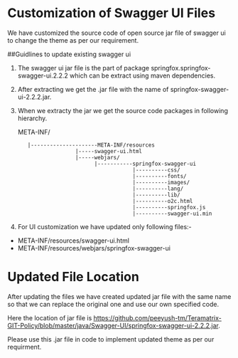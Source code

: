 # Customization of Swagger UI Files

We have customized the source code of open source jar file of swagger ui to change the theme as per our requirement.  

##Guidlines to update existing swagger ui

1. The swagger ui jar file is the part of package springfox.springfox-swagger-ui.2.2.2 which can be extract using maven dependencies.
2. After extracting we get the .jar file with the name of springfox-swagger-ui-2.2.2.jar.
3. When we extracty the jar we get the source code packages in following hierarchy.
 
   META-INF/
  
          |---------------------META-INF/resources
                         |-----swagger-ui.html
                         |-----webjars/
                               |-----------springfox-swagger-ui
                                           |----------css/
                                           |----------fonts/
                                           |----------images/
                                           |----------lang/
                                           |----------lib/
                                           |----------o2c.html
                                           |----------springfox.js
                                           |----------swagger-ui.min

4. For UI customization we have updated only following files:-

  * META-INF/resources/swagger-ui.html
  * META-INF/resources/webjars/springfox-swagger-ui

# Updated File Location

After updating the files we have created updated jar file with the same name so that we can replace the original one and use our own specified code.

Here the location of jar file is https://github.com/peeyush-tm/Teramatrix-GIT-Policy/blob/master/java/Swagger-UI/springfox-swagger-ui-2.2.2.jar.

Please use this .jar file in code to implement updated theme as per our requirment.



